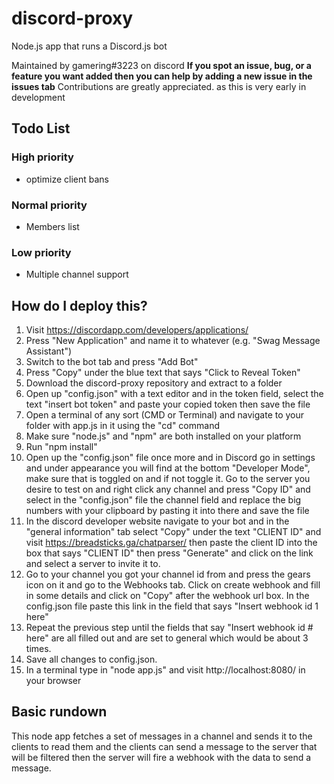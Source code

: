 # discord-proxy
Node.js app that runs a Discord.js bot

Maintained by gamering#3223 on discord
__If you spot an issue, bug, or a feature you want added then you can help by adding a new issue in the issues tab__
Contributions are greatly appreciated. as this is very early in development

## Todo List
### High priority
- optimize client bans
### Normal priority
- Members list
### Low priority
- Multiple channel support

## How do I deploy this?
1. Visit https://discordapp.com/developers/applications/
2. Press "New Application" and name it to whatever (e.g. "Swag Message Assistant")
3. Switch to the bot tab and press "Add Bot"
4. Press "Copy" under the blue text that says "Click to Reveal Token"
5. Download the discord-proxy repository and extract to a folder
6. Open up "config.json" with a text editor and in the token field, select the text "insert bot token" and paste your copied token then save the file
6. Open a terminal of any sort (CMD or Terminal) and navigate to your folder with app.js in it using the "cd" command
7. Make sure "node.js" and "npm" are both installed on your platform
8. Run "npm install"
9. Open up the "config.json" file once more and in Discord go in settings and under appearance you will find at the bottom "Developer Mode", make sure that is toggled on and if not toggle it. Go to the server you desire to test on and right click any channel and press "Copy ID" and select in the "config.json" file the channel field and replace the big numbers with your clipboard by pasting it into there and save the file
10. In the discord developer website navigate to your bot and in the "general information" tab select "Copy" under the text "CLIENT ID" and visit https://breadsticks.ga/chatparser/ then paste the client ID into the box that says "CLIENT ID" then press "Generate" and click on the link and select a server  to invite it to.
12. Go to your channel you got your channel id from and press the gears icon on it and go to the Webhooks tab. Click on create webhook and fill in some details and click on "Copy" after the webhook url box. In the config.json file paste this link in the field that says "Insert webhook id 1 here"
13. Repeat the previous step until the fields that say "Insert webhook id # here" are all filled out and are set to general which would be about 3 times.
14. Save all changes to config.json.
11. In a terminal type in "node app.js" and visit http://localhost:8080/ in your browser
## Basic rundown
This node app fetches a set of messages in a channel and sends it to the clients to read them and the clients can send a message to the server that will be filtered then the server will fire a webhook with the data to send a message.
